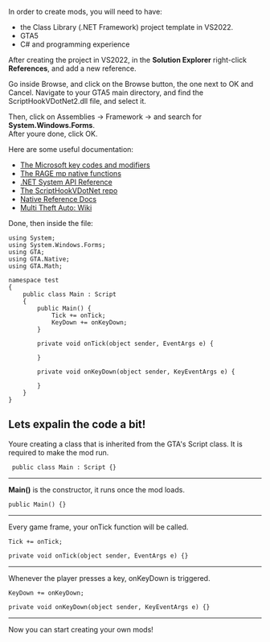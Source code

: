 In order to create mods, you will need to have:  
* the Class Library (.NET Framework) project template in VS2022.
* GTA5   
* C# and programming experience 

After creating the project in VS2022, in the **Solution Explorer** right-click **References**, and add a new reference.  

Go inside Browse, and click on the Browse button, the one next to OK and Cancel. Navigate to your GTA5 main directory, and find the ScriptHookVDotNet2.dll file, and select it.  

Then, click on Assemblies -> Framework -> and search for **System.Windows.Forms**.    
After youre done, click OK.

Here are some useful documentation:  

* [The Microsoft key codes and modifiers](https://learn.microsoft.com/en-us/dotnet/api/system.windows.forms.keys?view=netframework-4.8)  
* [The RAGE mp native functions](https://cdn.rage.mp/public/natives/)  
* [.NET System API Reference](https://learn.microsoft.com/en-us/dotnet/api/system?view=net-9.0)  
* [The ScriptHookVDotNet repo](https://github.com/scripthookvdotnet/scripthookvdotnet)    
* [Native Reference Docs](https://docs.fivem.net/natives/#_0x132F52BBA570FE92)
* [Multi Theft Auto: Wiki](https://wiki.multitheftauto.com/wiki/Main_Page)

Done, then inside the file:  

```
using System;
using System.Windows.Forms;
using GTA;
using GTA.Native;
using GTA.Math;

namespace test
{
    public class Main : Script
    {
        public Main() {
            Tick += onTick;
            KeyDown += onKeyDown;
        }

        private void onTick(object sender, EventArgs e) {

        }

        private void onKeyDown(object sender, KeyEventArgs e) {

        }
    }
}

```

Lets expalin the code a bit!
----

Youre creating a class that is inherited from the GTA's Script class. It is required to make the mod run.  
```
 public class Main : Script {}
```  
----
**Main()** is the constructor, it runs once the mod loads.
```
public Main() {}
```
----

Every game frame, your onTick function will be called.
```
Tick += onTick;
```
```
private void onTick(object sender, EventArgs e) {}
```
----

Whenever the player presses a key, onKeyDown is triggered.
```
KeyDown += onKeyDown;
```
```
private void onKeyDown(object sender, KeyEventArgs e) {}
```
-----

Now you can start creating your own mods!
